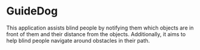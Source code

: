 # GuideDog

This application assists blind people by notifying them which objects are in front of them and their distance from the objects. Additionally, it aims to help blind people navigate around obstacles in their path.